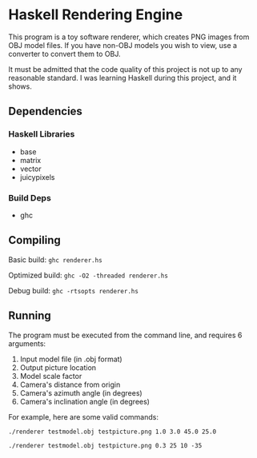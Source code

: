 # Haskell Rendering Engine
This program is a toy software renderer, which creates PNG images from OBJ model files.
If you have non-OBJ models you wish to view, use a converter to convert them 
to OBJ.

It must be admitted that the code quality of this project is not up to any
reasonable standard. I was learning Haskell during this project, and it shows.

## Dependencies

### Haskell Libraries

* base
* matrix
* vector
* juicypixels

### Build Deps

* ghc


## Compiling

Basic build:
`ghc renderer.hs`

Optimized build:
`ghc -O2 -threaded renderer.hs`

Debug build:
`ghc -rtsopts renderer.hs`

## Running
The program must be executed from the command line, and requires 6 arguments:

1. Input model file (in .obj format)
2. Output picture location
3. Model scale factor
4. Camera's distance from origin
5. Camera's azimuth angle (in degrees)
6. Camera's inclination angle (in degrees)

For example, here are some valid commands:

`./renderer testmodel.obj testpicture.png 1.0 3.0 45.0 25.0`

`./renderer testmodel.obj testpicture.png 0.3 25 10 -35`


